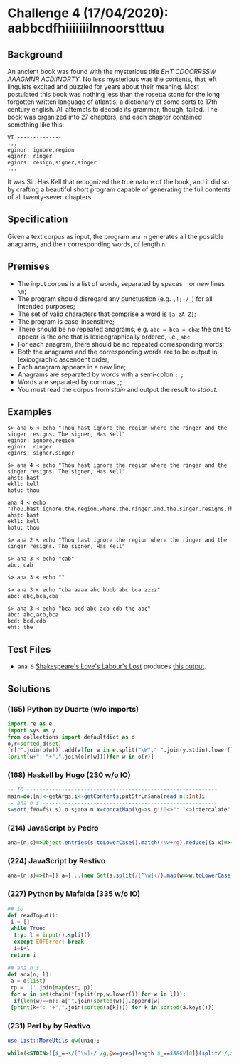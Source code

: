 # Challenge 4 (17/04/2020): aabbcdfhiiiiiiilnnoorstttuu

## Background

An ancient book was found with the mysterious title _EHT CDOORRSSW AAAGMNR ACDIINORTY_. No less mysterious was the contents, that left linguists excited and puzzled for years about their meaning. Most postulated this book was nothing less than the rosetta stone for the long forgotten written language of atlantis; a dictionary of some sorts to 17th century english. All attempts to decode its grammar, though, failed. The book was organized into 27 chapters, and each chapter contained something like this:

```
VI --------------
...
eginor: ignore,region 
eginrr: ringer
eginrs: resign,signer,singer
...
```

It was Sir. Has Kell that recognized the true nature of the book, and it did so by crafting a beautiful short program capable of generating the full contents of all twenty-seven chapters.

## Specification

Given a text corpus as input, the program `ana n` generates all the possible anagrams, and their corresponding words, of length `n`. 

## Premises

- The input corpus is a list of words, separated by spaces ` ` or new lines `\n`;
- The program should disregard any punctuation (e.g. `,!;-/_`) for all intended purposes;
- The set of valid characters that comprise a word is `[a-zA-Z]`;
- The program is case-insensitive;
- There should be no repeated anagrams, e.g. `abc = bca = cba`; the one to appear is the one that is lexicographically ordered, i.e., `abc`.
- For each anagram, there should be no repeated corresponding words;
- Both the anagrams and the corresponding words are to be output in lexicographic ascendent order;
- Each anagram appears in a new line;
- Anagrams are separated by words with a semi-colon `: `;
- Words are separated by commas `,`; 
- You must read the corpus from _stdin_ and output the result to _stdout_.

## Examples

```
$> ana 6 < echo "Thou hast ignore the region where the ringer and the singer resigns. The signer, Has Kell"
eginor: ignore,region 
eginrr: ringer
eginrs: signer,singer
```

```
$> ana 4 < echo "Thou hast ignore the region where the ringer and the singer resigns. The signer, Has Kell"
ahst: hast
ekll: kell
hotu: thou
```

```
ana 4 < echo "Thou.hast.ignore.the.region.where.the.ringer.and.the.singer.resigns.The.signer,Has.Kell!"
ahst: hast
ekll: kell
hotu: thou
```

```
$> ana 2 < echo "Thou hast ignore the region where the ringer and the singer resigns. The signer, Has Kell"
```

```
$> ana 3 < echo "cab"
abc: cab
```

```
$> ana 3 < echo ""
```

```
$> ana 3 < echo "cba aaaa abc bbbb abc bca zzzz"
abc: abc,bca,cba
```

```
$> ana 3 < echo "bca bcd abc acb cdb the abc"
abc: abc,acb,bca
bcd: bcd,cdb
eht: the
```

## Test Files

* `ana 5` [Shakespeare's Love's Labour's Lost](data/day4/loves-labours-lost.in) produces [this output](data/day4/loves-labours-lost.ana5).

## Solutions

### (165) Python by Duarte (w/o imports)
```python
import re as e
import sys as y
from collections import defaultdict as d
o,r=sorted,d(set)
[r["".join(o(w))].add(w)for w in e.split("\W"," ".join(y.stdin).lower())if len(w)==int(y.argv[1])]
[print(w+": "+",".join(o(r[w])))for w in o(r)]
```

### (168) Haskell by Hugo (230 w/o IO)

```haskell
-- IO ------------------------------------------------------------
main=do;[n]<-getArgs;i<-getContents;putStrLn$ana(read n::Int)i
-- ana n s -------------------------------------------------------
s=sort;f#o=f$(.s).o.s;ana n x=concatMap(\g->s g!!0<>": "<>intercalate","(s g)<>"\n")$groupBy#(==)$sortBy#compare$nub[e|e<-wordsBy(not.isLetter)$toLower<$>x,n==length e]
```

### (214) JavaScript by Pedro

```javascript
ana=(n,s)=>Object.entries(s.toLowerCase().match(/\w+/g).reduce((a,x)=>{if(x.length==n){t=[...x].sort().join(""),(a[t]=a[t]||new Set).add(x)}return a},{})).map(([a,b])=>a+": "+[...b].sort().join()).sort().join("\n")
```

### (224) JavaScript by Restivo

```javascript
ana=(n,s)=>{h={};a=[...(new Set(s.split(/[^\w]+/).map(w=>w.toLowerCase()).filter(w=>w.length==n)))].sort().forEach(w=>{o=w.split('').sort().join('');h[o]?h[o].push(w):h[o]=[w]});r='';for (w in h)r+=w+': '+h[w]+'\n';return r}
```

### (227) Python by Mafalda (335 w/o IO)

```python
## IO
def readInput():
 i = []
 while True:
  try: l = input().split()
  except EOFError: break
  i=i+l
 return i

## ana n s
def ana(n, l):
 a = d(list)
 rp = '|'.join(map(esc, p))
 for w in set(chain(*[split(rp,w.lower()) for w in l])):
  if(len(w)==n): a["".join(sorted(w))].append(w)
 [print(k+": "+",".join(sorted(a[k]))) for k in sorted(a.keys())]
```

### (231) Perl by by Restivo
```perl
use List::MoreUtils qw(uniq);

while(<STDIN>){$_=~s/[^\w]+/ /g;@w=grep{length $_==$ARGV[0]}(split/ /,$_);foreach(@w){$s=join"",sort split//,lc$_;$h{$s}=$h{$s}." ".lc$_;}}foreach $k(sort keys%h){$w=join ",",uniq sort grep{$_ ne''}split/ /,%h{$k};print"$k: $w\n";}
```
